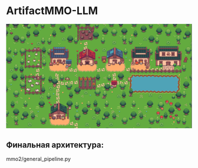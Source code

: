 # ArtifactMMO-LLM
![ArtifactMMO Map](world_map.png "Карта Artifact")
## Финальная архитектура:
mmo2/general_pipeline.py
